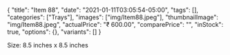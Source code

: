 {
    "title": "Item 88",
    "date": "2021-01-11T03:05:54-05:00",
    "tags": [],
    "categories": ["Trays"],
    "images": ["img/Item88.jpeg"],
    "thumbnailImage": "img/Item88.jpeg",
    "actualPrice": "₹ 600.00",
    "comparePrice": "",
    "inStock": true,
    "options": {},
    "variants": []
}


Size: 8.5 inches x 8.5 inches